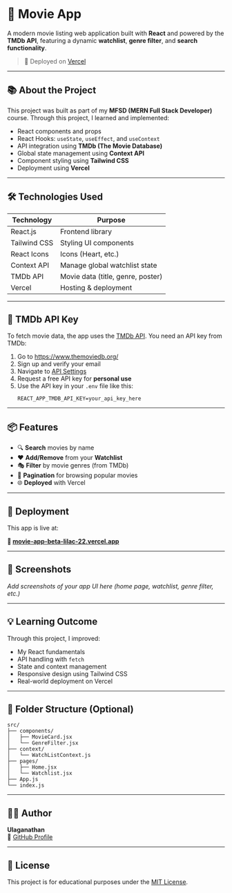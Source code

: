 # 🎥 Movie App

A modern movie listing web application built with **React** and powered by the **TMDb API**, featuring a dynamic **watchlist**, **genre filter**, and **search functionality**.

> 🚀 Deployed on [Vercel](https://movie-app-beta-lilac-22.vercel.app/)

---

## 📚 About the Project

This project was built as part of my **MFSD (MERN Full Stack Developer)** course. Through this project, I learned and implemented:
- React components and props
- React Hooks: `useState`, `useEffect`, and `useContext`
- API integration using **TMDb (The Movie Database)**
- Global state management using **Context API**
- Component styling using **Tailwind CSS**
- Deployment using **Vercel**

---

## 🛠 Technologies Used

| Technology       | Purpose                         |
|------------------|----------------------------------|
| React.js         | Frontend library                |
| Tailwind CSS     | Styling UI components           |
| React Icons      | Icons (Heart, etc.)             |
| Context API      | Manage global watchlist state   |
| TMDb API         | Movie data (title, genre, poster) |
| Vercel           | Hosting & deployment            |

---

## 🔑 TMDb API Key

To fetch movie data, the app uses the [TMDb API](https://developer.themoviedb.org/). You need an API key from TMDb:

1. Go to https://www.themoviedb.org/
2. Sign up and verify your email
3. Navigate to [API Settings](https://www.themoviedb.org/settings/api)
4. Request a free API key for **personal use**
5. Use the API key in your `.env` file like this:
   ```
   REACT_APP_TMDB_API_KEY=your_api_key_here
   ```

---

## 📦 Features

- 🔍 **Search** movies by name
- ❤️ **Add/Remove** from your **Watchlist**
- 🎭 **Filter** by movie genres (from TMDb)
- 🔄 **Pagination** for browsing popular movies
- 🌐 **Deployed** with Vercel

---

## 🚀 Deployment

This app is live at:

**🔗 [movie-app-beta-lilac-22.vercel.app](https://movie-app-beta-lilac-22.vercel.app/)**

---

## 📸 Screenshots

_Add screenshots of your app UI here (home page, watchlist, genre filter, etc.)_

---

## 💡 Learning Outcome

Through this project, I improved:
- My React fundamentals
- API handling with `fetch`
- State and context management
- Responsive design using Tailwind CSS
- Real-world deployment on Vercel

---

## 📁 Folder Structure (Optional)

```
src/
├── components/
│   ├── MovieCard.jsx
│   └── GenreFilter.jsx
├── context/
│   └── WatchListContext.js
├── pages/
│   ├── Home.jsx
│   └── Watchlist.jsx
├── App.js
└── index.js
```

---

## 🙋‍♂️ Author

**Ulaganathan**  
🔗 [GitHub Profile](https://github.com/Ulaganathan0709)

---

## 📝 License

This project is for educational purposes under the [MIT License](LICENSE).
